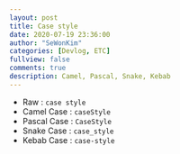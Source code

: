 ```yaml
---
layout: post
title: Case style
date: 2020-07-19 23:36:00
author: "SeWonKim"
categories: [Devlog, ETC]
fullview: false
comments: true
description: Camel, Pascal, Snake, Kebab
---
```


- Raw : `case style`
- Camel Case : `caseStyle`
- Pascal Case : `CaseStyle`
- Snake Case : `case_style`
- Kebab Case : `case-style`
